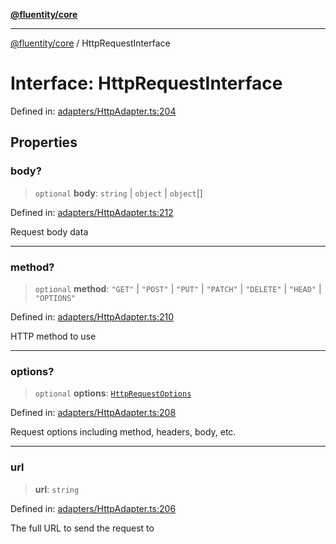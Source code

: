 [**@fluentity/core**](../README.md)

***

[@fluentity/core](../globals.md) / HttpRequestInterface

# Interface: HttpRequestInterface

Defined in: [adapters/HttpAdapter.ts:204](https://github.com/cedricpierre/fluentity-core/blob/26f05b6b1157becd5e413d332a8cbeb24afb2c36/src/adapters/HttpAdapter.ts#L204)

## Properties

### body?

> `optional` **body**: `string` \| `object` \| `object`[]

Defined in: [adapters/HttpAdapter.ts:212](https://github.com/cedricpierre/fluentity-core/blob/26f05b6b1157becd5e413d332a8cbeb24afb2c36/src/adapters/HttpAdapter.ts#L212)

Request body data

***

### method?

> `optional` **method**: `"GET"` \| `"POST"` \| `"PUT"` \| `"PATCH"` \| `"DELETE"` \| `"HEAD"` \| `"OPTIONS"`

Defined in: [adapters/HttpAdapter.ts:210](https://github.com/cedricpierre/fluentity-core/blob/26f05b6b1157becd5e413d332a8cbeb24afb2c36/src/adapters/HttpAdapter.ts#L210)

HTTP method to use

***

### options?

> `optional` **options**: [`HttpRequestOptions`](HttpRequestOptions.md)

Defined in: [adapters/HttpAdapter.ts:208](https://github.com/cedricpierre/fluentity-core/blob/26f05b6b1157becd5e413d332a8cbeb24afb2c36/src/adapters/HttpAdapter.ts#L208)

Request options including method, headers, body, etc.

***

### url

> **url**: `string`

Defined in: [adapters/HttpAdapter.ts:206](https://github.com/cedricpierre/fluentity-core/blob/26f05b6b1157becd5e413d332a8cbeb24afb2c36/src/adapters/HttpAdapter.ts#L206)

The full URL to send the request to
